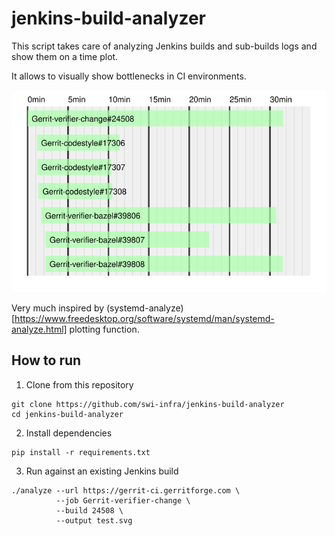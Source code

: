 jenkins-build-analyzer
======================

This script takes care of analyzing Jenkins builds and sub-builds logs and show them on a time plot.

It allows to visually show bottlenecks in CI environments.

![Gerrit forge sample](samples/gerrit.svg)

Very much inspired by (systemd-analyze)[https://www.freedesktop.org/software/systemd/man/systemd-analyze.html] plotting function.

How to run
----------

1. Clone from this repository
```
git clone https://github.com/swi-infra/jenkins-build-analyzer
cd jenkins-build-analyzer
```

2. Install dependencies
```
pip install -r requirements.txt
```

3. Run against an existing Jenkins build
```
./analyze --url https://gerrit-ci.gerritforge.com \
          --job Gerrit-verifier-change \
          --build 24508 \
          --output test.svg
```

